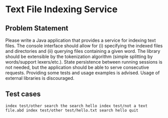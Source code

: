 # Text File Indexing Service
## Problem Statement
Please write a Java application that provides a service for indexing text files. The console interface should allow for (i) specifying the indexed files and directories and (ii) querying files containing a given word. The library should be extensible by the tokenization algorithm (simple splitting by words/support lexers/etc.). State persistence between running sessions is not needed, but the application should be able to serve consecutive requests. Providing some tests and usage examples is advised. Usage of external libraries is discouraged.

## Test cases

`
index test/other
search the
search hello
index test/not a text file.abd
index test/other test/hello.txt
search hello
quit
`
